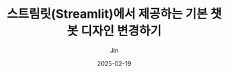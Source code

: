 ---
layout: post
title:  스트림릿(Streamlit)에서 제공하는 기본 챗봇 디자인 변경하기
date:   2025-02-19
author: Jin
excerpt_separator: "<!--more-->"
tags:
    - streamlit
    - huggingface space
    - chatbot
---